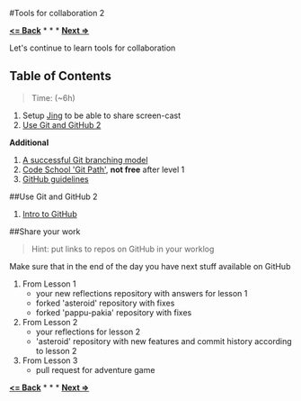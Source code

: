 #Tools for collaboration 2

**[<= Back](tools-for-collaboration-1.md)**		*	*	*	**[Next =>](tools-for-development.md)**

Let's continue to learn tools for collaboration 

## Table of Contents

> Time: (~6h)

1. Setup [Jing](https://www.techsmith.com/jing.html) to be able to share screen-cast
1. [Use Git and GitHub 2](#use-git-and-github-2)


**Additional**

1. [A successful Git branching model](http://nvie.com/posts/a-successful-git-branching-model/)
1. [Code School 'Git Path'](https://www.codeschool.com/paths/git), **not free** after level 1
1. [GitHub guidelines](https://guides.github.com/)


##Use Git and GitHub 2

 1. [Intro to GitHub](https://www.udacity.com/course/viewer#!/c-ud775/l-3105028581/m-3089888671)

##Share your work

> Hint: put links to repos on GitHub in your worklog

Make sure that in the end of the day you have next stuff available on GitHub

1. From Lesson 1 
	* your new reflections repository with answers for lesson 1
	* forked 'asteroid' repository with fixes
	* forked 'pappu-pakia' repository with fixes
1. From Lesson 2
	* your reflections for lesson 2
	* 'asteroid' repository with new features and commit history according to lesson 2
1. From Lesson 3
	* pull request for adventure game

**[<= Back](tools-for-collaboration-1.md)**		*	*	*	**[Next =>](tools-for-development.md)**